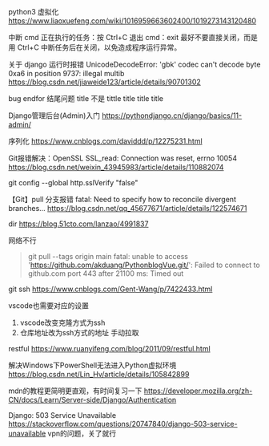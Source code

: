 python3 虚拟化
https://www.liaoxuefeng.com/wiki/1016959663602400/1019273143120480

中断 cmd 正在执行的任务：按 Ctrl+C 退出 cmd：exit 最好不要直接关闭，而是用 Ctrl+C 中断任务后在关闭，以免造成程序运行异常。

关于 django 运行时报错 UnicodeDecodeError: 'gbk' codec can't decode byte 0xa6 in position 9737: illegal multib
https://blog.csdn.net/jiaweide123/article/details/90701302

bug
endfor 结尾问题
title 不是 tittle title title title

Django管理后台(Admin)入门
https://pythondjango.cn/django/basics/11-admin/

序列化
https://www.cnblogs.com/daviddd/p/12275231.html

Git报错解决：OpenSSL SSL_read: Connection was reset, errno 10054 
https://blog.csdn.net/weixin_43945983/article/details/110882074

git config --global http.sslVerify "false"

【Git】pull 分支报错 fatal: Need to specify how to reconcile divergent branches...
https://blog.csdn.net/qq_45677671/article/details/122574671

dir
https://blog.51cto.com/lanzao/4991837

网络不行
> git pull --tags origin main
fatal: unable to access 'https://github.com/akduang/PythonblogVue.git/': Failed to connect to github.com port 443 after 21100 ms: Timed out


git ssh
https://www.cnblogs.com/Gent-Wang/p/7422433.html

vscode也需要对应的设置
1. vscode改变克隆方式为ssh
2. 仓库地址改为ssh方式的地址
手动拉取

restful
https://www.ruanyifeng.com/blog/2011/09/restful.html

解决Windows下PowerShell无法进入Python虚拟环境
https://blog.csdn.net/Lin_Hv/article/details/105842899

mdn的教程更简明更直观，有时间复习一下
https://developer.mozilla.org/zh-CN/docs/Learn/Server-side/Django/Authentication

Django: 503 Service Unavailable
https://stackoverflow.com/questions/20747840/django-503-service-unavailable
vpn的问题，关了就行
